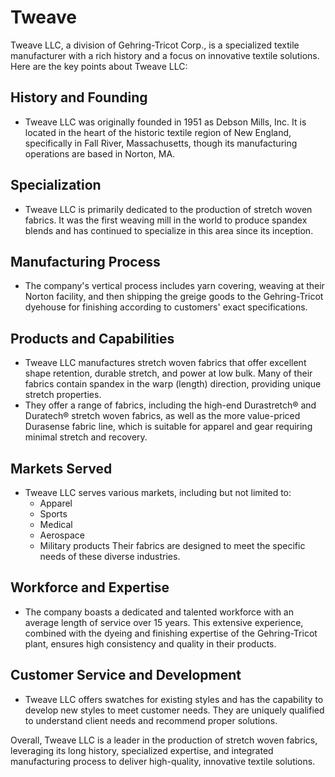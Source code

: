 # Tweave

Tweave LLC, a division of Gehring-Tricot Corp., is a specialized textile manufacturer with a rich history and a focus on innovative textile solutions. Here are the key points about Tweave LLC:

## History and Founding

- Tweave LLC was originally founded in 1951 as Debson Mills, Inc. It is located in the heart of the historic textile region of New England, specifically in Fall River, Massachusetts, though its manufacturing operations are based in Norton, MA.

## Specialization

- Tweave LLC is primarily dedicated to the production of stretch woven fabrics. It was the first weaving mill in the world to produce spandex blends and has continued to specialize in this area since its inception.

## Manufacturing Process

- The company's vertical process includes yarn covering, weaving at their Norton facility, and then shipping the greige goods to the Gehring-Tricot dyehouse for finishing according to customers' exact specifications.

## Products and Capabilities

- Tweave LLC manufactures stretch woven fabrics that offer excellent shape retention, durable stretch, and power at low bulk. Many of their fabrics contain spandex in the warp (length) direction, providing unique stretch properties.
- They offer a range of fabrics, including the high-end Durastretch® and Duratech® stretch woven fabrics, as well as the more value-priced Durasense fabric line, which is suitable for apparel and gear requiring minimal stretch and recovery.

## Markets Served

- Tweave LLC serves various markets, including but not limited to:
  - Apparel
  - Sports
  - Medical
  - Aerospace
  - Military products
  Their fabrics are designed to meet the specific needs of these diverse industries.

## Workforce and Expertise

- The company boasts a dedicated and talented workforce with an average length of service over 15 years. This extensive experience, combined with the dyeing and finishing expertise of the Gehring-Tricot plant, ensures high consistency and quality in their products.

## Customer Service and Development

- Tweave LLC offers swatches for existing styles and has the capability to develop new styles to meet customer needs. They are uniquely qualified to understand client needs and recommend proper solutions.

Overall, Tweave LLC is a leader in the production of stretch woven fabrics, leveraging its long history, specialized expertise, and integrated manufacturing process to deliver high-quality, innovative textile solutions.
